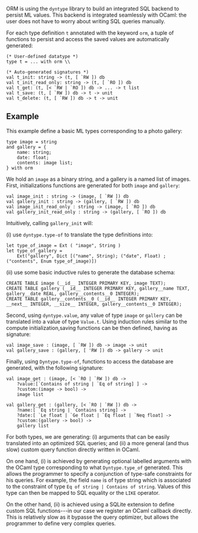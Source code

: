 ORM is using the `dyntype` library to build an integrated SQL backend to persist ML values. This backend is integrated seamlessly with OCaml: the user does not have to worry about writing SQL queries manually.

For each type definition `t` annotated with the keyword `orm`, a tuple of functions to persist and access the saved values are automatically generated:

    (* User-defined datatype *)
    type t = ... with orm \\

    (* Auto-generated signatures *)
    val t_init: string -> (t, [ `RW ]) db
    val t_init_read_only: string -> (t, [ `RO ]) db
    val t_get: (t, [< `RW | `RO ]) db -> ... -> t list
    val t_save: (t, [ `RW ]) db -> t -> unit
    val t_delete: (t, [ `RW ]) db -> t -> unit

Example
-------

This example define a basic ML types corresponding to a photo gallery:

    type image = string
    and gallery = {
        name: string;
        date: float;
        contents: image list;
    } with orm

We hold an `image` as a binary string, and a gallery is a named list of images. First, initializations functions are generated for both `image` and `gallery`:

    val image_init : string -> (image, [ `RW ]) db
    val gallery_init : string -> (gallery, [ `RW ]) db
    val image_init_read_only : string -> (image, [ `RO ]) db
    val gallery_init_read_only : string -> (gallery, [ `RO ]) db

Intuitively, calling `gallery_init` will:

(i) use `dyntype.type-of` to translate the type definitions into:

    let type_of_image = Ext ( "image", String )
    let type_of_gallery =
	    Ext("gallery", Dict [("name", String); ("date", Float) ; ("contents", Enum type_of_image)])

(ii) use some basic inductive rules to generate the database schema:

    CREATE TABLE image (__id__ INTEGER PRIMARY KEY, image TEXT);
    CREATE TABLE gallery (__id__ INTEGER PRIMARY KEY, gallery__name TEXT, gallery__date REAL, gallery__contents__0 INTEGER);
    CREATE TABLE gallery__contents__0 (__id__ INTEGER PRIMARY KEY,  __next__ INTEGER, __size__ INTEGER, gallery__contents__0 INTEGER);


Second, using `dyntype.value`, any value of type `image` or `gallery` can be translated into a value of type `Value.t`. Using induction rules similar to the compute initialization,saving functions can be then defined, having as signature:

    val image_save : (image, [ `RW ]) db -> image -> unit
    val gallery_save : (gallery, [ 'RW ]) db -> gallery -> unit

Finally, using `Dyntype.type-of`, functions to access the database are generated, with the following signature:

    val image_get : (image, [< `RO | `RW ]) db ->
	    ?value:[`Contains of string | `Eq of string] ] ->
	    ?custom:(image -> bool) ->
	    image list

    val gallery_get : (gallery, [< `RO | `RW ]) db ->
	    ?name:[ `Eq string | `Contains string] ->
	    ?date:[ `Le float | `Ge float | `Eq float | `Neq float] ->
	    ?custom:(gallery -> bool) ->
	    gallery list

For both types, we are generating: (i) arguments that can be easily translated into an optimized SQL queries; and (ii) a more general (and thus slow) custom query function directly written in OCaml.

On one hand, (i) is achieved by generating optional labelled arguments with the OCaml type corresponding to what `Dyntype.type_of` generated. This allows the programmer to specify a conjunction of type-safe constraints for his queries. For example, the field `name` is of type string which is associated to the constraint of type `Eq of string | Contains of string`. Values of this type can then be mapped to SQL equality or the `LIKE` operator.

On the other hand,  (ii) is achieved using a SQLite extension to define custom SQL functions---in our case we register an OCaml callback directly. This is relatively slow as it bypasse the query optimizer, but allows the programmer to define very complex queries.
